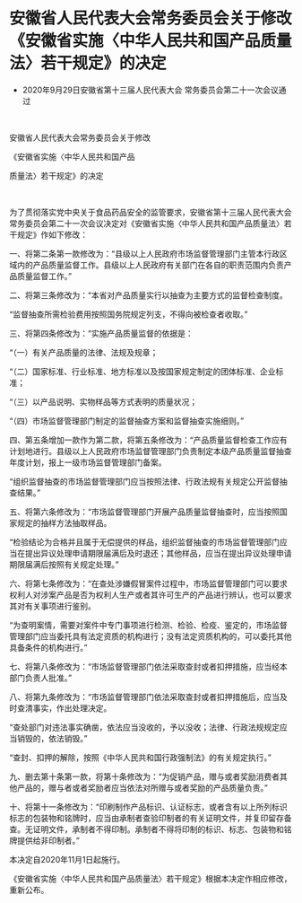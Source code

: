 # 安徽省人民代表大会常务委员会关于修改《安徽省实施〈中华人民共和国产品质量法〉若干规定》的决定

- 2020年9月29日安徽省第十三届人民代表大会
  常务委员会第二十一次会议通过

<!-- INFO END -->

​

安徽省人民代表大会常务委员会关于修改

《安徽省实施〈中华人民共和国产品

质量法〉若干规定》的决定

​

为了贯彻落实党中央关于食品药品安全的监管要求，安徽省第十三届人民代表大会常务委员会第二十一次会议决定对《安徽省实施〈中华人民共和国产品质量法〉若干规定》作如下修改：

一、将第二条第一款修改为：“县级以上人民政府市场监督管理部门主管本行政区域内的产品质量监督工作。县级以上人民政府有关部门在各自的职责范围内负责产品质量监督工作。”

二、将第三条修改为：“本省对产品质量实行以抽查为主要方式的监督检查制度。

“监督抽查所需检验费用按照国务院规定列支，不得向被检查者收取。”

三、将第四条修改为：“实施产品质量监督的依据是：

“（一）有关产品质量的法律、法规及规章；

“（二）国家标准、行业标准、地方标准以及按国家规定制定的团体标准、企业标准；

“（三）以产品说明、实物样品等方式表明的质量状况；

“（四）市场监督管理部门制定的监督抽查方案和监督抽查实施细则。”

四、第五条增加一款作为第二款，将第五条修改为：“产品质量监督检查工作应有计划地进行。县级以上人民政府市场监督管理部门负责制定本级产品质量监督抽查年度计划，报上一级市场监督管理部门备案。

“组织监督抽查的市场监督管理部门应当按照法律、行政法规有关规定公开监督抽查结果。”

五、将第六条修改为：“市场监督管理部门开展产品质量监督抽查时，应当按照国家规定的抽样方法抽取样品。

“检验结论为合格并且属于无偿提供的样品，组织监督抽查的市场监督管理部门应当在提出异议处理申请期限届满后及时退还；其他样品，应当在提出异议处理申请期限届满后按照有关规定处理。”

六、将第七条修改为：“在查处涉嫌假冒案件过程中，市场监督管理部门可以要求权利人对涉案产品是否为权利人生产或者其许可生产的产品进行辨认，也可以要求其对有关事项进行鉴别。

“为查明案情，需要对案件中专门事项进行检测、检验、检疫、鉴定的，市场监督管理部门应当委托具有法定资质的机构进行；没有法定资质机构的，可以委托其他具备条件的机构进行。”

七、将第八条修改为：“市场监督管理部门依法采取查封或者扣押措施，应当经本部门负责人批准。”

八、将第九条修改为：“市场监督管理部门依法采取查封或者扣押措施后，应当及时查清事实，作出处理决定。

“查处部门对违法事实确凿，依法应当没收的，予以没收；法律、行政法规规定应当销毁的，依法销毁。”

“查封、扣押的解除，按照《中华人民共和国行政强制法》的有关规定执行。”

九、删去第十条第一款，将第十条修改为：“为促销产品，赠与或者奖励消费者其他产品的，赠与者或者奖励者应当依法对所赠与或者奖励的产品质量负责。”

十、将第十一条修改为：“印刷制作产品标识、认证标志，或者含有以上所列标识标志的包装物和铭牌时，应当由承制者查验印制者的有关证明文件，并复印留存备查。无证明文件，承制者不得印制。承制者不得将印制的标识、标志、包装物和铭牌提供给非印制者。”

本决定自2020年11月1日起施行。

《安徽省实施〈中华人民共和国产品质量法〉若干规定》根据本决定作相应修改，重新公布。
